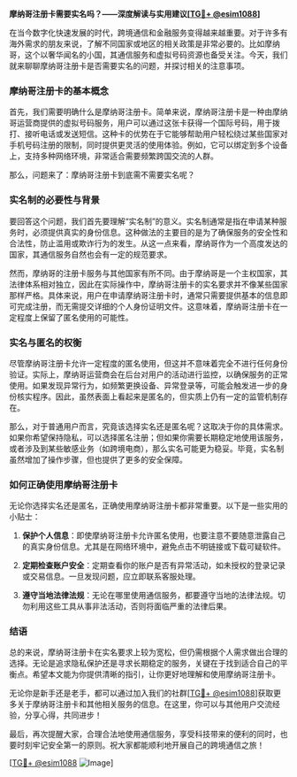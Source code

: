 **摩纳哥注册卡需要实名吗？——深度解读与实用建议[[TG💪+ @esim1088](https://t.me/s/esim1088)]**

在当今数字化快速发展的时代，跨境通信和金融服务变得越来越重要。对于许多有海外需求的朋友来说，了解不同国家或地区的相关政策是非常必要的。比如摩纳哥，这个以奢华闻名的小国，其通信服务和虚拟号码资源也备受关注。今天，我们就来聊聊摩纳哥注册卡是否需要实名的问题，并探讨相关的注意事项。

### 摩纳哥注册卡的基本概念

首先，我们需要明确什么是摩纳哥注册卡。简单来说，摩纳哥注册卡是一种由摩纳哥运营商提供的虚拟号码服务，用户可以通过这张卡获得一个国际号码，用于拨打、接听电话或发送短信。这种卡的优势在于它能够帮助用户轻松绕过某些国家对手机号码注册的限制，同时提供更灵活的使用体验。例如，它可以绑定到多个设备上，支持多种网络环境，非常适合需要频繁跨国交流的人群。

那么，问题来了：摩纳哥注册卡到底需不需要实名呢？

### 实名制的必要性与背景

要回答这个问题，我们首先要理解“实名制”的意义。实名制通常是指在申请某种服务时，必须提供真实的身份信息。这种做法的主要目的是为了确保服务的安全性和合法性，防止滥用或欺诈行为的发生。从这一点来看，摩纳哥作为一个高度发达的国家，其通信服务自然也会有一定的规范要求。

然而，摩纳哥的注册卡服务与其他国家有所不同。由于摩纳哥是一个主权国家，其法律体系相对独立，因此在实际操作中，摩纳哥注册卡的实名要求并不像某些国家那样严格。具体来说，用户在申请摩纳哥注册卡时，通常只需要提供基本的信息即可完成注册，而无需提交详细的个人身份证明文件。这意味着，摩纳哥注册卡在一定程度上保留了匿名使用的可能性。

### 实名与匿名的权衡

尽管摩纳哥注册卡允许一定程度的匿名使用，但这并不意味着完全不进行任何身份验证。实际上，摩纳哥运营商会在后台对用户的活动进行监控，以确保服务的正常使用。如果发现异常行为，如频繁更换设备、异常登录等，可能会触发进一步的身份核实程序。因此，虽然表面上看起来是匿名的，但实质上仍有一定的监管机制存在。

那么，对于普通用户而言，究竟该选择实名还是匿名呢？这取决于你的具体需求。如果你希望保持隐私，可以选择匿名注册；但如果你需要长期稳定地使用该服务，或者涉及到某些敏感业务（如跨境电商），那么实名可能更为稳妥。毕竟，实名制虽然增加了操作步骤，但也提供了更多的安全保障。

### 如何正确使用摩纳哥注册卡

无论你选择实名还是匿名，正确使用摩纳哥注册卡都非常重要。以下是一些实用的小贴士：

1. **保护个人信息**：即使摩纳哥注册卡允许匿名使用，也要注意不要随意泄露自己的真实身份信息。尤其是在网络环境中，避免点击不明链接或下载可疑软件。
   
2. **定期检查账户安全**：定期查看你的账户是否有异常活动，如未授权的登录记录或交易信息。一旦发现问题，应立即联系客服处理。

3. **遵守当地法律法规**：无论在哪里使用通信服务，都要遵守当地的法律法规。切勿利用这些工具从事非法活动，否则将面临严重的法律后果。

### 结语

总的来说，摩纳哥注册卡在实名要求上较为宽松，但仍需根据个人需求做出合理的选择。无论是追求隐私保护还是寻求长期稳定的服务，关键在于找到适合自己的平衡点。希望本文能为你提供清晰的指引，让你更好地理解和使用摩纳哥注册卡。

无论你是新手还是老手，都可以通过加入我们的社群[[TG💪+ @esim1088](https://t.me/s/esim1088)]获取更多关于摩纳哥注册卡和其他相关服务的信息。在这里，你可以与其他用户交流经验，分享心得，共同进步！

最后，再次提醒大家，合理合法地使用通信服务，享受科技带来的便利的同时，也要时刻牢记安全第一的原则。祝大家都能顺利地开展自己的跨境通信之旅！

[[TG💪+ @esim1088](https://t.me/s/esim1088) ![Image](https://i.postimg.cc/4NQfJmqS/Snipaste-2025-05-13-00-14-12.png)]